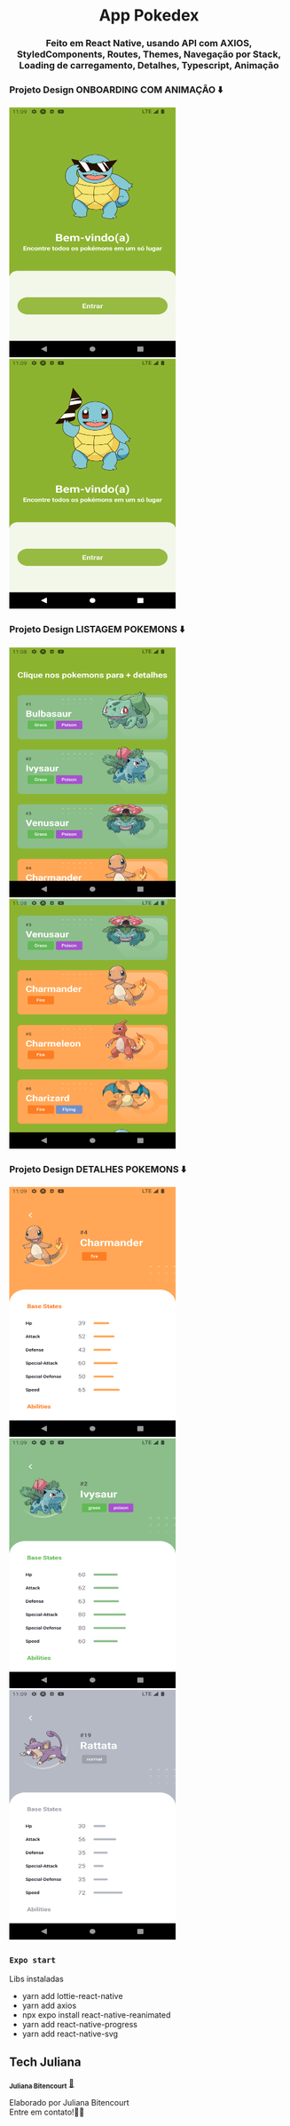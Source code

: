 <h1 align="center">
App Pokedex

<h3 align="center">
Feito em React Native, usando API com AXIOS, StyledComponents, Routes, Themes, Navegação por Stack, Loading de carregamento, Detalhes, Typescript, Animação

### Projeto Design ONBOARDING COM ANIMAÇÃO ⬇️

<img src="https://raw.githubusercontent.com/techjuliana/App-Pokedex/main/design/1.png" height="450" width="300">

<img src="https://raw.githubusercontent.com/techjuliana/App-Pokedex/main/design/2.png" height="450" width="300">


### Projeto Design LISTAGEM POKEMONS ⬇️
<img src="https://raw.githubusercontent.com/techjuliana/App-Pokedex/main/design/3.png" height="450" width="300">
<img src="https://raw.githubusercontent.com/techjuliana/App-Pokedex/main/design/4.png" height="450" width="300">

### Projeto Design DETALHES POKEMONS ⬇️
<img src="https://raw.githubusercontent.com/techjuliana/App-Pokedex/main/design/5.png" height="450" width="300">
<img src="https://raw.githubusercontent.com/techjuliana/App-Pokedex/main/design/6.png" height="450" width="300">
<img src="https://raw.githubusercontent.com/techjuliana/App-Pokedex/main/design/7.png" height="450" width="300">

### `Expo start`

Libs instaladas
- yarn add lottie-react-native
- yarn add axios
- npx expo install react-native-reanimated
- yarn add react-native-progress
- yarn add react-native-svg

## Tech Juliana

<a href="https://www.linkedin.com/in/techjuliana">
 <sub><b>Juliana Bitencourt</b></sub></a>  <a href="https://www.linkedin.com/in/techjuliana" title="LinkedIn">🚀</a>

Elaborado por Juliana Bitencourt
<br> Entre em contato!👋🏽 </br>
